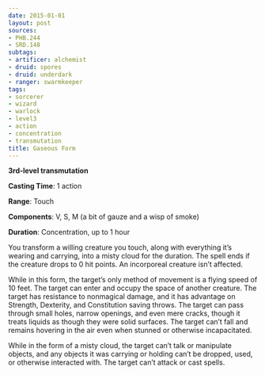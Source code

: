 ```yaml
---
date: 2015-01-01
layout: post
sources:
- PHB.244
- SRD.148
subtags:
- artificer: alchemist
- druid: spores
- druid: underdark
- ranger: swarmkeeper
tags:
- sorcerer
- wizard
- warlock
- level3
- action
- concentration
- transmutation
title: Gaseous Form
---
```


**3rd-level transmutation**

**Casting Time**: 1 action

**Range**: Touch

**Components**: V, S, M (a bit of gauze and a wisp of smoke)

**Duration**: Concentration, up to 1 hour

You transform a willing creature you touch, along with everything it’s wearing and carrying, into a misty cloud for the duration. The spell ends if the creature drops to 0 hit points. An incorporeal creature isn’t affected.

While in this form, the target’s only method of movement is a flying speed of 10 feet. The target can enter and occupy the space of another creature. The target has resistance to nonmagical damage, and it has advantage on Strength, Dexterity, and Constitution saving throws. The target can pass through small holes, narrow openings, and even mere cracks, though it treats liquids as though they were solid surfaces. The target can’t fall and remains hovering in the air even when stunned or otherwise incapacitated.

While in the form of a misty cloud, the target can’t talk or manipulate objects, and any objects it was carrying or holding can’t be dropped, used, or otherwise interacted with. The target can’t attack or cast spells.
